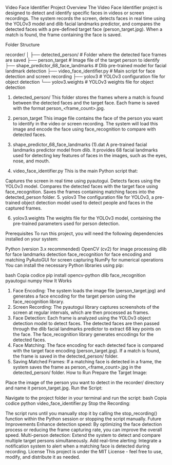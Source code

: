 Video Face Identifier
Project Overview
The Video Face Identifier project is designed to detect and identify specific faces in videos or screen recordings. The system records the screen, detects faces in real time using the YOLOv3 model and dlib facial landmarks predictor, and compares the detected faces with a pre-defined target face (person_target.jpg). When a match is found, the frame containing the face is saved.
 
Folder Structure

recorder/
│
├── detected_person/                     # Folder where the detected face frames are saved
├── person_target                        # Image file of the target person to identify
├── shape_predictor_68_face_landmarks    # Dlib pre-trained model for facial landmark detection
├── video_face_identifier.py             # Main script for face detection and screen recording
├── yolov3                               # YOLOv3 configuration file for object detection
└── yolov3.weights                       # YOLOv3 weights file for object detection

1. detected_person/
This folder stores the frames where a match is found between the detected faces and the target face. Each frame is saved with the format person_<frame_count>.jpg.

2. person_target
This image file contains the face of the person you want to identify in the video or screen recording. The system will load this image and encode the face using face_recognition to compare with detected faces.

3. shape_predictor_68_face_landmarks (1).dat
A pre-trained facial landmarks predictor model from dlib. It provides 68 facial landmarks used for detecting key features of faces in the images, such as the eyes, nose, and mouth.

4. video_face_identifier.py
This is the main Python script that:

Captures the screen in real time using pyautogui.
Detects faces using the YOLOv3 model.
Compares the detected faces with the target face using face_recognition.
Saves the frames containing matching faces into the detected_person folder.
5. yolov3
The configuration file for YOLOv3, a pre-trained object detection model used to detect people and faces in the captured frames.

6. yolov3.weights
The weights file for the YOLOv3 model, containing the pre-trained parameters used for person detection.

Prerequisites
To run this project, you will need the following dependencies installed on your system:

Python (version 3.x recommended)
OpenCV (cv2) for image processing
dlib for face landmarks detection
face_recognition for face encoding and matching
PyAutoGUI for screen capturing
NumPy for numerical operations
You can install the necessary Python libraries using pip:

bash
Copia codice
pip install opencv-python dlib face_recognition pyautogui numpy
How It Works
1. Face Encoding:
The system loads the image file (person_target.jpg) and generates a face encoding for the target person using the face_recognition library.
2. Screen Recording:
The pyautogui library captures screenshots of the screen at regular intervals, which are then processed as frames.
3. Face Detection:
Each frame is analyzed using the YOLOv3 object detection model to detect faces.
The detected faces are then passed through the dlib facial landmarks predictor to extract 68 key points on the face.
The face_recognition library generates encodings for the detected faces.
4. Face Matching:
The face encoding for each detected face is compared with the target face encoding (person_target.jpg).
If a match is found, the frame is saved in the detected_person/ folder.
5. Saving Matched Frames:
If a matching face is detected in a frame, the system saves the frame as person_<frame_count>.jpg in the detected_person/ folder.
How to Run
Prepare the Target Image:

Place the image of the person you want to detect in the recorder/ directory and name it person_target.jpg.
Run the Script:

Navigate to the project folder in your terminal and run the script:
bash
Copia codice
python video_face_identifier.py
Stop the Recording:

The script runs until you manually stop it by calling the stop_recording() function within the Python session or stopping the script manually.
Future Improvements
Enhance detection speed: By optimizing the face detection process or reducing the frame capturing rate, you can improve the overall speed.
Multi-person detection: Extend the system to detect and compare multiple target persons simultaneously.
Add real-time alerting: Integrate a notification system to alert when a matching face is detected during recording.
License
This project is under the MIT License - feel free to use, modify, and distribute it as needed.
